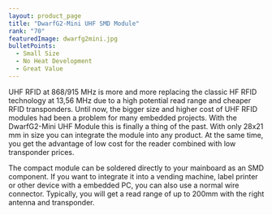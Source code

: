 ```yaml
---
layout: product_page
title: "DwarfG2-Mini UHF SMD Module"
rank: "70"
featuredImage: dwarfg2mini.jpg
bulletPoints:
  - Small Size
  - No Heat Development
  - Great Value
---
```

UHF RFID at 868/915 MHz is more and more replacing the classic HF RFID technology at 13,56 MHz due to a high potential read range and cheaper RFID transponders. Until now, the bigger size and higher cost of UHF RFID modules had been a problem for many embedded projects. With the DwarfG2-Mini UHF Module this is finally a thing of the past. With only 28x21 mm in size you can integrate the module into any product. At the same time, you get the advantage of low cost for the reader combined with low transponder prices.

The compact module can be soldered directly to your mainboard as an SMD component. If you want to integrate it into a vending machine, label printer or other device with a embedded PC, you can also use a normal wire connector. Typically, you will get a read range of up to 200mm with the right antenna and transponder.
